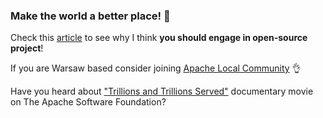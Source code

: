 ### Make the world a better place! 🚀

Check this [article](https://bit.ly/30F9fet) to see why I think **you should engage in open-source project**! 

If you are Warsaw based consider joining [Apache Local Community](https://bit.ly/3jEKmIC) 👌

Have you heard about ["Trillions and Trillions Served"](https://www.youtube.com/watch?v=JUt2nb0mgwg) documentary movie on The Apache Software Foundation?

<!--
**turbaszek/turbaszek** is a ✨ _special_ ✨ repository because its `README.md` (this file) appears on your GitHub profile.

Here are some ideas to get you started:

- 🔭 I’m currently working on ...
- 🌱 I’m currently learning ...
- 👯 I’m looking to collaborate on ...
- 🤔 I’m looking for help with ...
- 💬 Ask me about ...
- 📫 How to reach me: ...
- 😄 Pronouns: ...
- ⚡ Fun fact: ...
-->
